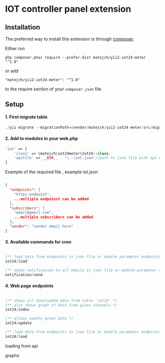 IOT controller panel extension
====================

Installation
------------

The preferred way to install this extension is through [composer](http://getcomposer.org/download/).

Either run

```
php composer.phar require --prefer-dist matejch/yii2-iot24-meter "^1.0"
```

or add

```
"matejch/yii2-iot24-meter": "^1.0"
```

to the require section of your `composer.json` file.

Setup
-----

#### 1. First migrate table

```PHP
./yii migrate --migrationPath=@vendor/matejch/yii2-iot24-meter/src/migrations
```

#### 2. Add to modules in your web.php

```php 
'iot' => [
    'class' => \matejch\iot24meter\Iot24::class,
    'apiFile' => __DIR__ . '\..\iot.json'//path to json file with api endpoints and emails for notifications
]

```

Example of the required file , example iot.json

```JSON

{
  "endpoints": [
    "https:endpoint",
    ...multiple endpoinst can be added
  ],
  "subscribers": [
    "email@gmail.com",
    ...multiple subscribers can be added
  ],
  "sender": "sender email here"
}

```

#### 3. Available commands for cron

```PHP

/** load data from endpoints in json file or module parameter endpoints */
iot24/load

/** sends notification to all emails in json file or module parameter subscribers */
notification/send

```

#### 4. Web page endpoints

```PHP 

/** shows all donwloaded data from table `iot24` */
/** also shows graph of data from given channels */
iot24/index

/** allows update given data */
iot24/update

/** load data from endpoints in json file or module parameter endpoints */
iot24/load

```

loading from api

graphs